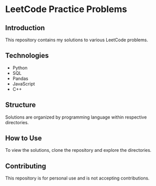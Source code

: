 # LeetCode Practice Problems

## Introduction
This repository contains my solutions to various LeetCode problems.

## Technologies
- Python
- SQL
- Pandas
- JavaScript
- C++

## Structure
Solutions are organized by programming language within respective 
directories.

## How to Use
To view the solutions, clone the repository and explore the directories.

## Contributing
This repository is for personal use and is not accepting contributions.

